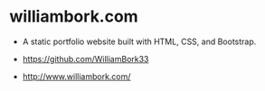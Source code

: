 # williambork.com

- A static portfolio website built with HTML, CSS, and Bootstrap.

- https://github.com/WilliamBork33

- http://www.williambork.com/